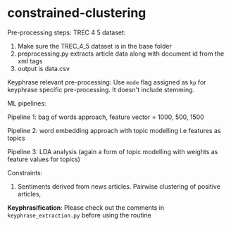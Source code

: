# constrained-clustering

Pre-processing steps: TREC 4 5 dataset:

1. Make sure the TREC_4_5 dataset is in the base folder
2. preprocessing.py extracts article data along with document id from the xml tags
3. output is data.csv

Keyphrase relevant pre-processing: 
Use `mode` flag assigned as `kp` for keyphrase specific pre-processing. It doesn't include stemming.

ML pipelines:

Pipeline 1: bag of words approach, feature vector = 1000, 500, 1500

Pipeline 2: word embedding approach with topic modelling i.e features as topics

Pipeline 3: LDA analysis (again a form of topic modelling with weights as feature values for topics)

Constraints:

1. Sentiments derived from news articles. Pairwise clustering of positive articles,

**Keyphrasification**: Please check out the comments in `keyphrase_extraction.py` before using the routine
